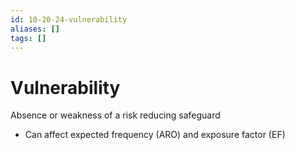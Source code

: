 ```yaml
---
id: 10-20-24-vulnerability
aliases: []
tags: []
---
```


# Vulnerability
Absence or weakness of a risk reducing safeguard
- Can affect expected frequency (ARO) and exposure factor (EF)
